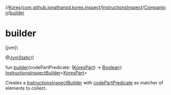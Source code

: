 //[Kores](../../../../index.md)/[com.github.jonathanxd.kores.inspect](../../index.md)/[InstructionsInspect](../index.md)/[Companion](index.md)/[builder](builder.md)

# builder

[jvm]\

@[JvmStatic](https://kotlinlang.org/api/latest/jvm/stdlib/kotlin.jvm/-jvm-static/index.html)()

fun [builder](builder.md)(codePartPredicate: ([KoresPart](../../../com.github.jonathanxd.kores/-kores-part/index.md)) -> [Boolean](https://kotlinlang.org/api/latest/jvm/stdlib/kotlin/-boolean/index.html)): [InstructionsInspectBuilder](../../-instructions-inspect-builder/index.md)<[KoresPart](../../../com.github.jonathanxd.kores/-kores-part/index.md)>

Creates a [InstructionsInspectBuilder](../../-instructions-inspect-builder/index.md) with [codePartPredicate](builder.md) as matcher of elements to collect.
